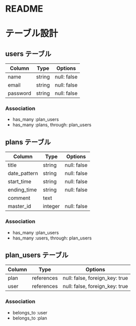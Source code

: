 # README


# テーブル設計

## users テーブル

| Column    | Type    | Options     |
| --------- | ------- | ----------- |
| name      | string  | null: false |
| email     | string  | null: false |
| password  | string  | null: false |

### Association

- has_many :plan_users
- has_many :plans, through: plan_users

## plans テーブル

| Column        | Type       | Options      |
| ------------- | ---------- | ------------ |
| title         | string     | null: false  |
| date_pattern  | string     | null: false  |
| start_time    | string     | null: false  |
| ending_time   | string     | null: false  |
| comment       | text       |              |
| master_id     | integer    | null: false  |

### Association

- has_many :plan_users
- has_many :users, through: plan_users

## plan_users テーブル

| Column | Type       | Options                        |
| ------ | ---------- | ------------------------------ |
| plan   | references | null: false, foreign_key: true |
| user   | references | null: false, foreign_key: true |

### Association

- belongs_to :user
- belongs_to :plan


